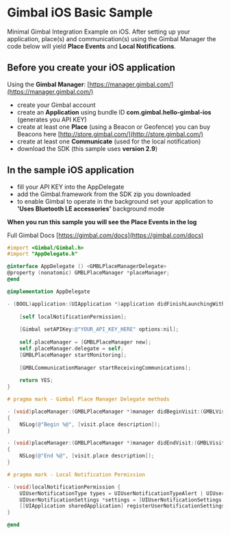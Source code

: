 # Gimbal iOS Basic Sample
Minimal Gimbal Integration Example on iOS. After setting up your application, place(s) and communication(s) using the Gimbal Manager the code below will yield **Place Events** and **Local Notifications**.

## Before you create your iOS application
Using the **Gimbal Manager**:
[https://manager.gimbal.com/](https://manager.gimbal.com/)
- create your Gimbal account 
- create an **Application** using bundle ID **com.gimbal.hello-gimbal-ios** (generates you API KEY)
- create at least one **Place** (using a Beacon or Geofence) you can buy Beacons here [http://store.gimbal.com/](http://store.gimbal.com/)
- create at least one **Communicate** (used for the local notification)
- download the SDK (this sample uses **version 2.9**)

## In the sample iOS application
- fill your API KEY into the AppDelegate
- add the Gimbal.framework from the SDK zip you downloaded
- to enable Gimbal to operate in the background set your application to **'Uses Bluetooth LE accessories'** background mode 

**When you run this sample you will see the Place Events in the log**

Full Gimbal Docs [https://gimbal.com/docs](https://gimbal.com/docs)

```objective-c
#import <Gimbal/Gimbal.h>
#import "AppDelegate.h"

@interface AppDelegate () <GMBLPlaceManagerDelegate>
@property (nonatomic) GMBLPlaceManager *placeManager;
@end

@implementation AppDelegate

- (BOOL)application:(UIApplication *)application didFinishLaunchingWithOptions:(NSDictionary *)launchOptions {
    
    [self localNotificationPermission];
    
    [Gimbal setAPIKey:@"YOUR_API_KEY_HERE" options:nil];
    
    self.placeManager = [GMBLPlaceManager new];
    self.placeManager.delegate = self;
    [GMBLPlaceManager startMonitoring];
    
    [GMBLCommunicationManager startReceivingCommunications];
    
    return YES;
}

# pragma mark - Gimbal Place Manager Delegate methods

- (void)placeManager:(GMBLPlaceManager *)manager didBeginVisit:(GMBLVisit *)visit
{
    NSLog(@"Begin %@", [visit.place description]);
}

- (void)placeManager:(GMBLPlaceManager *)manager didEndVisit:(GMBLVisit *)visit
{
    NSLog(@"End %@", [visit.place description]);
}

# pragma mark - Local Notification Permission

- (void)localNotificationPermission {
    UIUserNotificationType types = UIUserNotificationTypeAlert | UIUserNotificationTypeBadge | UIUserNotificationTypeSound;
    UIUserNotificationSettings *settings = [UIUserNotificationSettings settingsForTypes:types categories:nil];
    [[UIApplication sharedApplication] registerUserNotificationSettings:settings];
}

@end

```
